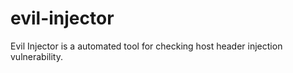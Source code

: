 # evil-injector
Evil Injector is a automated tool for checking host header injection vulnerability.
